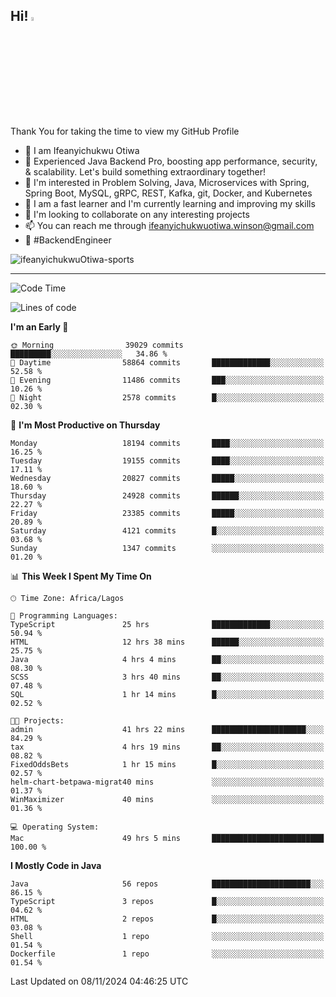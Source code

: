 <!-- BLOG-POST-LIST:START --><!-- BLOG-POST-LIST:END -->

## Hi! <img src="https://media.giphy.com/media/hvRJCLFzcasrR4ia7z/giphy.gif" width="4%"> 

Thank You for taking the time to view my GitHub Profile

- 👋 I am Ifeanyichukwu Otiwa
- 🚀 Experienced Java Backend Pro, boosting app performance, security, & scalability. Let's build something extraordinary together!
- 👀 I'm interested in Problem Solving, Java, Microservices with Spring, Spring Boot, MySQL, gRPC, REST, Kafka, git, Docker, and Kubernetes
- 🌱 I am a fast learner and I'm currently learning and improving my skills
- 💞️ I'm looking to collaborate on any interesting projects
- 📫 You can reach me through ifeanyichukwuotiwa.winson@gmail.com
- 🚀 #BackendEngineer

<p align="left" marginTop="10px"> <img src="https://komarev.com/ghpvc/?username=ifeanyichukwuOtiwa-sports&label=Profile%20views&color=0e75b6&style=for-the-badge" alt="ifeanyichukwuOtiwa-sports" /> </p>

***

<!--START_SECTION:waka-->
![Code Time](http://img.shields.io/badge/Code%20Time-3%2C110%20hrs%2059%20mins-blue)

![Lines of code](https://img.shields.io/badge/From%20Hello%20World%20I%27ve%20Written-27.7%20million%20lines%20of%20code-blue)

**I'm an Early 🐤** 

```text
🌞 Morning                39029 commits       █████████░░░░░░░░░░░░░░░░   34.86 % 
🌆 Daytime                58864 commits       █████████████░░░░░░░░░░░░   52.58 % 
🌃 Evening                11486 commits       ███░░░░░░░░░░░░░░░░░░░░░░   10.26 % 
🌙 Night                  2578 commits        █░░░░░░░░░░░░░░░░░░░░░░░░   02.30 % 
```
📅 **I'm Most Productive on Thursday** 

```text
Monday                   18194 commits       ████░░░░░░░░░░░░░░░░░░░░░   16.25 % 
Tuesday                  19155 commits       ████░░░░░░░░░░░░░░░░░░░░░   17.11 % 
Wednesday                20827 commits       █████░░░░░░░░░░░░░░░░░░░░   18.60 % 
Thursday                 24928 commits       ██████░░░░░░░░░░░░░░░░░░░   22.27 % 
Friday                   23385 commits       █████░░░░░░░░░░░░░░░░░░░░   20.89 % 
Saturday                 4121 commits        █░░░░░░░░░░░░░░░░░░░░░░░░   03.68 % 
Sunday                   1347 commits        ░░░░░░░░░░░░░░░░░░░░░░░░░   01.20 % 
```


📊 **This Week I Spent My Time On** 

```text
🕑︎ Time Zone: Africa/Lagos

💬 Programming Languages: 
TypeScript               25 hrs              █████████████░░░░░░░░░░░░   50.94 % 
HTML                     12 hrs 38 mins      ██████░░░░░░░░░░░░░░░░░░░   25.75 % 
Java                     4 hrs 4 mins        ██░░░░░░░░░░░░░░░░░░░░░░░   08.30 % 
SCSS                     3 hrs 40 mins       ██░░░░░░░░░░░░░░░░░░░░░░░   07.48 % 
SQL                      1 hr 14 mins        █░░░░░░░░░░░░░░░░░░░░░░░░   02.52 % 

🐱‍💻 Projects: 
admin                    41 hrs 22 mins      █████████████████████░░░░   84.29 % 
tax                      4 hrs 19 mins       ██░░░░░░░░░░░░░░░░░░░░░░░   08.82 % 
FixedOddsBets            1 hr 15 mins        █░░░░░░░░░░░░░░░░░░░░░░░░   02.57 % 
helm-chart-betpawa-migrat40 mins             ░░░░░░░░░░░░░░░░░░░░░░░░░   01.37 % 
WinMaximizer             40 mins             ░░░░░░░░░░░░░░░░░░░░░░░░░   01.36 % 

💻 Operating System: 
Mac                      49 hrs 5 mins       █████████████████████████   100.00 % 
```

**I Mostly Code in Java** 

```text
Java                     56 repos            ██████████████████████░░░   86.15 % 
TypeScript               3 repos             █░░░░░░░░░░░░░░░░░░░░░░░░   04.62 % 
HTML                     2 repos             █░░░░░░░░░░░░░░░░░░░░░░░░   03.08 % 
Shell                    1 repo              ░░░░░░░░░░░░░░░░░░░░░░░░░   01.54 % 
Dockerfile               1 repo              ░░░░░░░░░░░░░░░░░░░░░░░░░   01.54 % 
```




 Last Updated on 08/11/2024 04:46:25 UTC
<!--END_SECTION:waka-->

<!--
<p align="center">
![trophy](https://github-profile-trophy.vercel.app/?username=ifeanyichukwuOtiwa-sports&theme=onedark) (https://github.com/ryo-ma/github-profile-trophy)
</p>
-->

<!---
ifeanyi-otiwa/ifeanyi-otiwa is a ✨ special ✨ repository because its `README.md` (this file) appears on your GitHub profile.
You can click the Preview link to take a look at your changes.
--->
